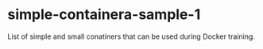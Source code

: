 # simple-containera-sample-1
List of simple and small conatiners that can be used during Docker training.
